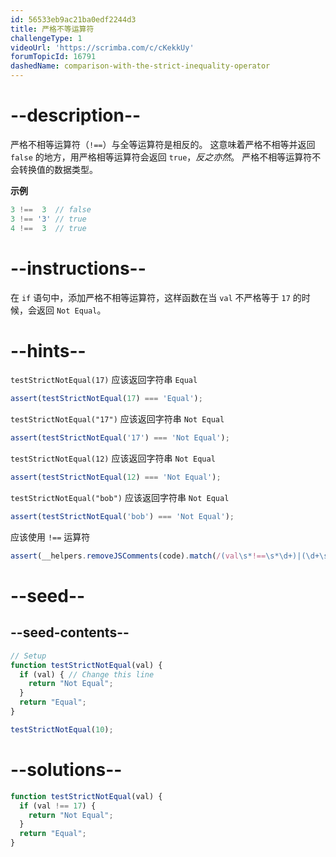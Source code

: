 ```yaml
---
id: 56533eb9ac21ba0edf2244d3
title: 严格不等运算符
challengeType: 1
videoUrl: 'https://scrimba.com/c/cKekkUy'
forumTopicId: 16791
dashedName: comparison-with-the-strict-inequality-operator
---
```


# --description--

严格不相等运算符（`!==`）与全等运算符是相反的。 这意味着严格不相等并返回 `false` 的地方，用严格相等运算符会返回 `true`，*反之亦然*。 严格不相等运算符不会转换值的数据类型。

**示例**

```js
3 !==  3  // false
3 !== '3' // true
4 !==  3  // true
```

# --instructions--

在 `if` 语句中，添加严格不相等运算符，这样函数在当 `val` 不严格等于 `17` 的时候，会返回 `Not Equal`。

# --hints--

`testStrictNotEqual(17)` 应该返回字符串 `Equal`

```js
assert(testStrictNotEqual(17) === 'Equal');
```

`testStrictNotEqual("17")` 应该返回字符串 `Not Equal`

```js
assert(testStrictNotEqual('17') === 'Not Equal');
```

`testStrictNotEqual(12)` 应该返回字符串 `Not Equal`

```js
assert(testStrictNotEqual(12) === 'Not Equal');
```

`testStrictNotEqual("bob")` 应该返回字符串 `Not Equal`

```js
assert(testStrictNotEqual('bob') === 'Not Equal');
```

应该使用 `!==` 运算符

```js
assert(__helpers.removeJSComments(code).match(/(val\s*!==\s*\d+)|(\d+\s*!==\s*val)/g).length > 0);
```

# --seed--

## --seed-contents--

```js
// Setup
function testStrictNotEqual(val) {
  if (val) { // Change this line
    return "Not Equal";
  }
  return "Equal";
}

testStrictNotEqual(10);
```

# --solutions--

```js
function testStrictNotEqual(val) {
  if (val !== 17) {
    return "Not Equal";
  }
  return "Equal";
}
```
